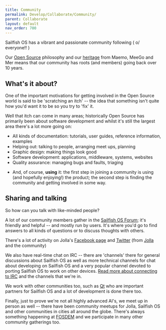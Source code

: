 ```yaml
---
title: Community
permalink: Develop/Collaborate/Community/
parent: Collaborate
layout: default
nav_order: 700
---
```


Sailfish OS has a vibrant and passionate community following ( o/ everyone!! )

Our [Open Source](/Develop/Open_Source) philosophy and our [heritage](heritage "brokenlink") from Maemo, MeeGo and Mer means that our community has roots (and members) going back over 10 years.

## What's it about?

One of the important motivations for getting involved in the Open Source world is said to be 'scratching an itch' -- the idea that something isn't quite how you'd want it to be so you try to 'fix' it.

Well that itch can come in many areas; historically Open Source has primarily been about software development and whilst it's still the largest area there's a lot more going on:

  - All kinds of documentation: tutorials, user guides, reference information, examples
  - Helping out: talking to people, arranging meet ups, planning
  - Graphic design: making things look good
  - Software development: applications, middleware, systems, websites
  - Quality assurance: managing bugs and faults, triaging

<!-- end list -->

  - And, of course, **using** it: the first step in joining a community is using (and hopefully enjoying!) the product; the second step is finding the community and getting involved in some way.

## Sharing and talking

So how can you talk with like-minded people?

A lot of our community members gather in the [Sailfish OS Forum](https://forum.sailfishos.org); it's friendly and helpful -- and mostly run by users. It's where you'd go to find answers to all kinds of questions or to discuss thoughts with others.

There's a lot of activity on Jolla's [Facebook page](https://www.facebook.com/jollaofficial) and [Twitter](https://twitter.com/hashtag/SailfishOS) (from [Jolla](https://twitter.com/JollaHQ/) and the community)

We also have real-time chat on IRC -- there are 'channels' there for general discussions about Sailfish OS as well as more technical channels for chat about developing on Sailfish OS and a very popular channel devoted to porting Sailfish OS to work on other devices. [Read more about connecting to IRC](https://sailfishos.org/community/) and the channels that we're in.

We work with other communities too, such as [Qt](https://wiki.qt.io/Online_Communities) who are important partners for Sailfish OS and a lot of development is done there too.

Finally, just to prove we're not all highly advanced AI's, we meet up in person as well -- there have been community meetups for Jolla, Sailfish OS and other communities in cities all around the globe. There's always something happening at [FOSDEM](https://fosdem.org) and we participate in many other community gatherings too.
